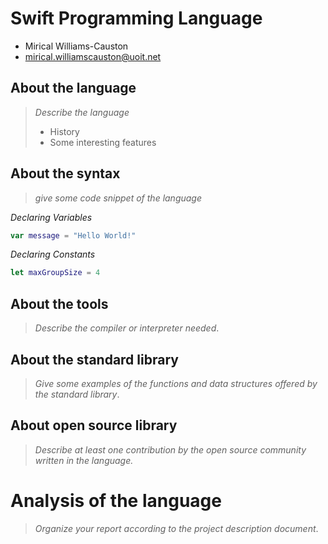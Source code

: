 # Swift Programming Language

- Mirical Williams-Causton
- mirical.williamscauston@uoit.net

## About the language

> _Describe the language_
>
> - History
> - Some interesting features

## About the syntax

> _give some code snippet of the language_

*Declaring Variables*
```swift
var message = "Hello World!"
```
*Declaring Constants*
```swift
let maxGroupSize = 4
```
## About the tools

> _Describe the compiler or interpreter needed_.

## About the standard library

> _Give some examples of the functions and data structures
> offered by the standard library_.

## About open source library

> _Describe at least one contribution by the open source
community written in the language._

# Analysis of the language

> _Organize your report according to the project description
document_.


